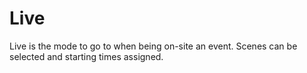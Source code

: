 # Live

Live is the mode to go to when being on-site an event. Scenes can be selected and starting times assigned.&#x20;
